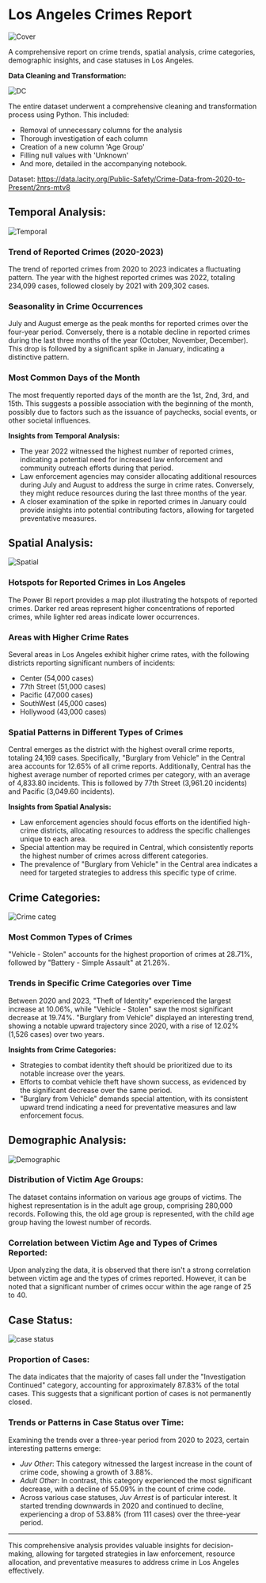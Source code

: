 # Los Angeles Crimes Report

![Cover](https://github.com/nashaat29/Car-Price-Prediction/assets/138555343/3a0b6402-afe4-4e8e-b541-d1bf38bc1786)

A comprehensive report on crime trends, spatial analysis, crime categories, demographic insights, and case statuses in Los Angeles.

**Data Cleaning and Transformation:**

![DC](https://github.com/nashaat29/Car-Price-Prediction/assets/138555343/849527d0-99b9-4eff-af08-6b2885561cef)

The entire dataset underwent a comprehensive cleaning and transformation process using Python. This included:

- Removal of unnecessary columns for the analysis
- Thorough investigation of each column
- Creation of a new column 'Age Group'
- Filling null values with 'Unknown'
- And more, detailed in the accompanying notebook.

Dataset: https://data.lacity.org/Public-Safety/Crime-Data-from-2020-to-Present/2nrs-mtv8 

## Temporal Analysis:

![Temporal](https://github.com/nashaat29/Car-Price-Prediction/assets/138555343/b9bf4016-94b2-43c7-b4f1-3578454a22f2)

### Trend of Reported Crimes (2020-2023)

The trend of reported crimes from 2020 to 2023 indicates a fluctuating pattern. The year with the highest reported crimes was 2022, totaling 234,099 cases, followed closely by 2021 with 209,302 cases.

### Seasonality in Crime Occurrences

July and August emerge as the peak months for reported crimes over the four-year period. Conversely, there is a notable decline in reported crimes during the last three months of the year (October, November, December). This drop is followed by a significant spike in January, indicating a distinctive pattern.

### Most Common Days of the Month

The most frequently reported days of the month are the 1st, 2nd, 3rd, and 15th. This suggests a possible association with the beginning of the month, possibly due to factors such as the issuance of paychecks, social events, or other societal influences.

**Insights from Temporal Analysis:**

- The year 2022 witnessed the highest number of reported crimes, indicating a potential need for increased law enforcement and community outreach efforts during that period.
- Law enforcement agencies may consider allocating additional resources during July and August to address the surge in crime rates. Conversely, they might reduce resources during the last three months of the year.
- A closer examination of the spike in reported crimes in January could provide insights into potential contributing factors, allowing for targeted preventative measures.

## Spatial Analysis:

![Spatial](https://github.com/nashaat29/Car-Price-Prediction/assets/138555343/2c7a68cc-e310-4481-a22d-4f6ce2a3d74e)

### Hotspots for Reported Crimes in Los Angeles

The Power BI report provides a map plot illustrating the hotspots of reported crimes. Darker red areas represent higher concentrations of reported crimes, while lighter red areas indicate lower occurrences.

### Areas with Higher Crime Rates

Several areas in Los Angeles exhibit higher crime rates, with the following districts reporting significant numbers of incidents:

- Center (54,000 cases)
- 77th Street (51,000 cases)
- Pacific (47,000 cases)
- SouthWest (45,000 cases)
- Hollywood (43,000 cases)

### Spatial Patterns in Different Types of Crimes

Central emerges as the district with the highest overall crime reports, totaling 24,169 cases. Specifically, "Burglary from Vehicle" in the Central area accounts for 12.65% of all crime reports. Additionally, Central has the highest average number of reported crimes per category, with an average of 4,833.80 incidents. This is followed by 77th Street (3,961.20 incidents) and Pacific (3,049.60 incidents).

**Insights from Spatial Analysis:**

- Law enforcement agencies should focus efforts on the identified high-crime districts, allocating resources to address the specific challenges unique to each area.
- Special attention may be required in Central, which consistently reports the highest number of crimes across different categories.
- The prevalence of "Burglary from Vehicle" in the Central area indicates a need for targeted strategies to address this specific type of crime.

## Crime Categories:

![Crime categ](https://github.com/nashaat29/Car-Price-Prediction/assets/138555343/b143c65c-fadf-49cb-8fda-7fe0e83820ef)

### Most Common Types of Crimes

"Vehicle - Stolen" accounts for the highest proportion of crimes at 28.71%, followed by "Battery - Simple Assault" at 21.26%.

### Trends in Specific Crime Categories over Time

Between 2020 and 2023, "Theft of Identity" experienced the largest increase at 10.06%, while "Vehicle - Stolen" saw the most significant decrease at 19.74%. "Burglary from Vehicle" displayed an interesting trend, showing a notable upward trajectory since 2020, with a rise of 12.02% (1,526 cases) over two years.

**Insights from Crime Categories:**

- Strategies to combat identity theft should be prioritized due to its notable increase over the years.
- Efforts to combat vehicle theft have shown success, as evidenced by the significant decrease over the same period.
- "Burglary from Vehicle" demands special attention, with its consistent upward trend indicating a need for preventative measures and law enforcement focus.

## Demographic Analysis:

![Demographic](https://github.com/nashaat29/Car-Price-Prediction/assets/138555343/71ca5029-05de-46b8-a2c9-92b9b3c8de21)

### Distribution of Victim Age Groups:

The dataset contains information on various age groups of victims. The highest representation is in the adult age group, comprising 280,000 records. Following this, the old age group is represented, with the child age group having the lowest number of records.

### Correlation between Victim Age and Types of Crimes Reported:

Upon analyzing the data, it is observed that there isn't a strong correlation between victim age and the types of crimes reported. However, it can be noted that a significant number of crimes occur within the age range of 25 to 40.

## Case Status:

![case status](https://github.com/nashaat29/Car-Price-Prediction/assets/138555343/69783253-461d-4a5d-bc14-2ecf38d6b67b)

### Proportion of Cases:

The data indicates that the majority of cases fall under the "Investigation Continued" category, accounting for approximately 87.83% of the total cases. This suggests that a significant portion of cases is not permanently closed.

### Trends or Patterns in Case Status over Time:

Examining the trends over a three-year period from 2020 to 2023, certain interesting patterns emerge:

- *Juv Other*: This category witnessed the largest increase in the count of crime code, showing a growth of 3.88%.
- *Adult Other*: In contrast, this category experienced the most significant decrease, with a decline of 55.09% in the count of crime code.
- Across various case statuses, *Juv Arrest* is of particular interest. It started trending downwards in 2020 and continued to decline, experiencing a drop of 53.88% (from 111 cases) over the three-year period.

---

This comprehensive analysis provides valuable insights for decision-making, allowing for targeted strategies in law enforcement, resource allocation, and preventative measures to address crime in Los Angeles effectively.
